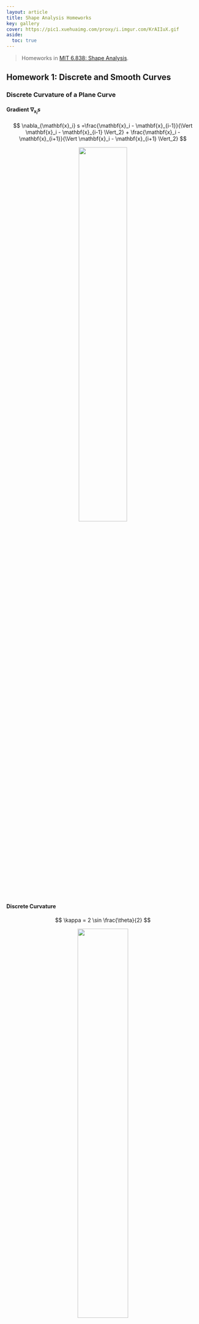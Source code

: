```yaml
---
layout: article
title: Shape Analysis Homeworks
key: gallery
cover: https://pic1.xuehuaimg.com/proxy/i.imgur.com/KrAIIuX.gif
aside:
  toc: true
---
```


> Homeworks in [MIT 6.838: Shape Analysis](https://groups.csail.mit.edu/gdpgroup/6838_spring_2021.html).
<!--more-->

## Homework 1: Discrete and Smooth Curves

### Discrete Curvature of a Plane Curve

#### Gradient $\nabla_{\mathbf{x}_i} s$

$$
\nabla_{\mathbf{x}_i} s =\frac{\mathbf{x}_i - \mathbf{x}_{i-1}}{\Vert \mathbf{x}_i - \mathbf{x}_{i-1} \Vert_2} + \frac{\mathbf{x}_i - \mathbf{x}_{i+1}}{\Vert \mathbf{x}_i - \mathbf{x}_{i+1} \Vert_2}
$$

<div align=center>
<img src="https://pic1.xuehuaimg.com/proxy/i.imgur.com/HEp18iQ.png" width="50%">
</div>

#### Discrete Curvature

$$
\kappa = 2 \sin \frac{\theta}{2}
$$

<div align=center>
<img src="https://pic1.xuehuaimg.com/proxy/i.imgur.com/YMaEmwy.png" width="51%">
</div>

#### Curve Shortening Flow

$$
\mathbf{x}_i' = \mathbf{x}_i - (\nabla_{\mathbf{x}_i} s) h
$$

<div align=center>
<img src="https://pic1.xuehuaimg.com/proxy/i.imgur.com/J1jChfg.gif" width="50%">
</div>

<div align=center>
<img src="https://pic1.xuehuaimg.com/proxy/i.imgur.com/lE8Rv1s.gif" width="50%">
</div>

<div align=center>
<img src="https://pic1.xuehuaimg.com/proxy/i.imgur.com/KE61wET.gif" width="50%">
</div>

### Discrete Elastic Rods

<div align=center>
<img src="https://pic1.xuehuaimg.com/proxy/i.imgur.com/cHm2IwG.gif" width="45%">
<img src="https://pic1.xuehuaimg.com/proxy/i.imgur.com/VvSJcuN.gif" width="45%">
<img src="https://pic1.xuehuaimg.com/proxy/i.imgur.com/HLOl1tB.gif" width="45%">
<img src="https://pic1.xuehuaimg.com/proxy/i.imgur.com/KrAIIuX.gif" width="45%">
</div>

## Homework 2: Surfaces and Curvature

### Mean Curvature Flow with Explicit Integrator

$$
\frac{\mathbf{p} (t+\tau) - \mathbf{p} (t)}{\tau} = - \mathbf{M}^{-1} (\mathbf{p} (t)) \cdot \mathbf{L} (\mathbf{p} (t)) \cdot \mathbf{p} (t)
$$

$$
\mathbf{p} (t+\tau) = \mathbf{p} (t) - \tau \mathbf{M}^{-1} (\mathbf{p} (t)) \cdot \mathbf{L} (\mathbf{p} (t)) \cdot \mathbf{p} (t)
$$

<div align=center>
<img src="https://pic1.xuehuaimg.com/proxy/i.imgur.com/14jPnsN.gif" width="50%">
</div>

### Mean Curvature Flow with (Semi-)Implicit Integrator

$$
\frac{\mathbf{p} (t+\tau) - \mathbf{p} (t)}{\tau} = - \mathbf{M}^{-1} (\mathbf{p} (t)) \cdot \mathbf{L} (\mathbf{p} (t)) \cdot \mathbf{p} (t+\tau)
$$

$$
\mathbf{p} (t+\tau) =\bigg(\mathbf{I} + \tau \mathbf{M}^{-1} (\mathbf{p} (t)) \cdot \mathbf{L} (\mathbf{p} (t)) \bigg)^{-1} \cdot \mathbf{p} (t) 
$$

<div align=center>
<img src="https://pic1.xuehuaimg.com/proxy/i.imgur.com/Bl0zqwZ.gif" width="50%">
</div>

### Non-Singular Mean Curvature Flow

$$
\mathbf{p} (t+\tau) = \bigg(\mathbf{I} + \tau \mathbf{M}^{-1} (\mathbf{p} (t)) \cdot \mathbf{L} (\mathbf{p} (0)) \bigg)^{-1} \cdot \mathbf{p} (t) 
$$

<div align=center>
<img src="https://pic1.xuehuaimg.com/proxy/i.imgur.com/RDqlDh7.gif" width="50%">
</div>

## Homework 3: Geodesics, Distance, and Metric Embedding

### Swiss-Roll DataSet

<div align=center>
<img src="https://pic1.xuehuaimg.com/proxy/i.imgur.com/KiBi29n.png" width="45%">
</div>

### Maximum Variance Unfolding

<div align=center>
<img src="https://pic1.xuehuaimg.com/proxy/i.imgur.com/s4WDk8X.png" width="45%">
<img src="https://pic1.xuehuaimg.com/proxy/i.imgur.com/eyU9fFs.png" width="45%">
<img src="https://pic1.xuehuaimg.com/proxy/i.imgur.com/EwffIl4.png" width="45%">
<img src="https://pic1.xuehuaimg.com/proxy/i.imgur.com/1FDabII.png" width="45%">
</div>

## Homework 4: Laplacian and Vector Fields

### Helmholtz Decomposition

1. $$\nabla \cdot V = \nabla \cdot \nabla \zeta = \Delta \zeta$$
2. $$\nabla \times W = V - \nabla \zeta$$

### Geodesic Distance from the Laplacian

#### Heat Kernel & Normalized Gradient

<div align=center>
<img src="https://pic1.xuehuaimg.com/proxy/i.imgur.com/92t2TcB.png" width="50%">
</div>

#### Divergences

<div align=center>
<img src="https://pic1.xuehuaimg.com/proxy/i.imgur.com/U3vhQx3.png" width="50%">
</div>

#### Geodesic Distances

<div align=center>
<img src="https://pic1.xuehuaimg.com/proxy/i.imgur.com/JhFYXjq.png" width="50%">
</div>

### Parallel Transport from the Connection Laplacian

<div align=center>
<img src="https://pic1.xuehuaimg.com/proxy/i.imgur.com/GQYwCBz.png" width="50%">
</div>

<div align=center>
<img src="https://pic1.xuehuaimg.com/proxy/i.imgur.com/k5hiqoa.png" width="50%">
</div>

<div align=center>
<img src="https://pic1.xuehuaimg.com/proxy/i.imgur.com/DCl9ppI.png" width="50%">
</div>

### Operator Approach to Tangent Vector Fields

#### Scalar Field Advection

<div align=center>
<img src="https://pic1.xuehuaimg.com/proxy/i.imgur.com/obuaX0R.gif" width="50%">
</div>

## Manifold Optimization and Optimal Transport

### Optimal Transport

(a). $W(\mathbf{p}, \mathbf{q})$ measures the minimum cost of transporting $\mathbf{p}$ to $\mathbf{q}$.

(b). Let $K_\alpha = e^{-\frac{C}{\alpha}}$, then

$$
\begin{aligned}
\alpha \cdot \text{KL} (T \Vert K_\alpha) &= \alpha \cdot \sum_{ij} T_{ij} \bigg( \ln{\frac{T_{ij}}{(K_\alpha)_{ij}}} -1 \bigg) = \alpha \cdot \bigg( \sum_{ij} T_{ij} \big( \ln{T_{ij}}-1 \big) - \sum_{ij} T_{ij} \ln{(K_\alpha)_{ij}} \bigg) \\
&= \alpha \cdot \bigg( \sum_{ij} T_{ij} \ln{T_{ij}} - 1 \bigg) + \alpha \cdot \sum_{ij} T_{ij} \cdot \bigg( \frac{C_{ij}}{\alpha} \bigg) \\
&= \sum_{ij} T_{ij} \cdot C_{ij} + \alpha \cdot \bigg( \sum_{ij} T_{ij} \ln{T_{ij}} - 1 \bigg)
\end{aligned}
$$

(c). The Lagrange could be expressed as:

$$
\mathcal{L} (T; \lambda, \mu) = \sum_{ij} T_{ij} \cdot C_{ij} + \alpha \cdot \bigg( \sum_{ij} T_{ij} \ln{T_{ij}} - 1 \bigg) + \sum_i \lambda_i \cdot \bigg( \sum_j T_{ij} - p_i \bigg) + \sum_j \mu_j \cdot \bigg( \sum_i T_{ij} - q_j \bigg)
$$

where $\lambda_i$ and $\mu_j$ are Lagrange multipliers.

Taking derivative of $T_{ij}$, we have:

$$
\frac{\partial \mathcal{L}}{\partial T_{ij}} = C_{ij} + \alpha ( \ln{T_{ij}} + 1 ) + \lambda_i + \mu_j = 0
$$

which implies:

$$
T_{ij} = \exp \bigg\{ - \frac{C_{ij} + \lambda_i + \mu_j}{\alpha} - 1 \bigg\} 
= e^{-\frac{\lambda_i}{\alpha}-\frac{1}{2}} \cdot e^{-\frac{C_{ij}}{\alpha}} \cdot e^{-\frac{\mu_j}{\alpha}-\frac{1}{2}}
$$

Thus, 

$$
T = \text{diag}(\mathbf{v}) \cdot K_\alpha \cdot \text{diag}(\mathbf{w}) 
$$

where

$$
\mathbf{v}_i = e^{-\frac{\lambda_i}{\alpha}-\frac{1}{2}}
$$

$$
\mathbf{w}_j = e^{-\frac{\mu_j}{\alpha}-\frac{1}{2}}
$$

(d) When $\alpha$ is small enough, we have

$$
C_{ij} = d^2(x_i, x_j) \approx -2 \times \frac{\alpha}{2} \ln \mathcal{H}_{\frac{\alpha}{2}} (x_i, x_j)
$$

Thus,

$$
\mathcal{H}_{\frac{\alpha}{2}} (x_i, x_j) \approx e^{-\frac{C_{ij}}{\alpha}} = (K_\alpha)_{ij}
$$

(f)

<div align=center>
<img src="https://pic1.xuehuaimg.com/proxy/i.imgur.com/Z0PzjzF.jpg" width="40%">
<img src="https://pic1.xuehuaimg.com/proxy/i.imgur.com/Q08fjmg.jpg" width="40%">
</div>